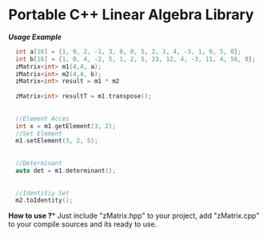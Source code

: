 # Portable C++ Linear Algebra Library


***Usage Example***
```C++
  int a[16] = {1, 0, 2, -1, 3, 0, 0, 5, 2, 1, 4, -3, 1, 0, 5, 0};
  int b[16] = {1, 0, 4, -2, 5, 1, 2, 5, 23, 12, 4, -3, 11, 4, 56, 0};
  zMatrix<int> m1(4,4, a);
  zMatrix<int> m2(4,4, b);
  zMatrix<int> result = m1 * m2
  
  zMatrix<int> resultT = m1.transpose();
  
  
  //Element Acces
  int x = m1.getElement(3, 2);
  //Set Element
  m1.setElement(3, 2, 5);
  
  
  //Determinant
  auto det = m1.determinant();
  
  
  //Identitiy Set
  m2.toIdentity();
 ```

**How to use ?***
Just include "zMatrix.hpp" to your project, add "zMatrix.cpp" to your compile sources and its ready to use.

